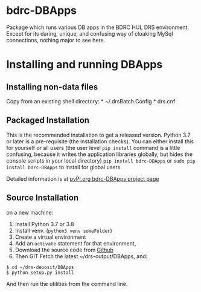 # bdrc-DBApps
Package which runs various DB apps in the BDRC HUL DRS environment.
Except for its daring, unique, and confusing way of cloaking MySql connections,
nothing major to see here.

# Installing and running  DBApps 
## Installing non-data files
Copy from an existing shell directory:
    * ~/.drsBatch.Config
    * drs.cnf

## Packaged Installation
This is the recommended installation to get a released version. Python 3.7 or later is a pre-requisite (the installation
checks).
You can either install this for yourself or all users (the user level `pip install` command is a little confusing, because
it writes the application libraries globally, but hides the console scripts in your local directory)
`pip install bdrc-DBApps`
or 
`sudo pip install bdrc-DBApps`
to install for global users.

Detailed information is at [pyPI.org bdrc-DBApps project page](https://pypi.org/project/bdrc-DBApps/)
## Source Installation
on a new machine:
1. Install Python 3.7 or 3.8
1. Install venv. (`python3 venv someFolder`) 
1. Create a virtual environment
1. Add an `activate` statement for that environment, 
1. Download the source code from [Github](https://github.com/buda-base/drs-deposit.git)
1. Then GIT Fetch the latest ~/drs-output/DBApps, and:
```
$ cd ~/drs-deposit/DBApps
$ python setup.py install
```
And then run the utilities from the command line. 
